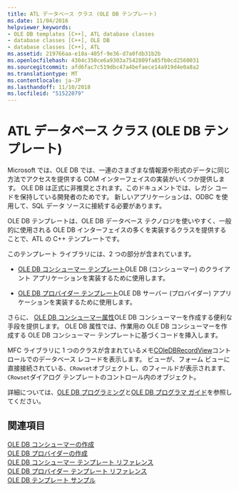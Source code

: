 ```yaml
---
title: ATL データベース クラス (OLE DB テンプレート)
ms.date: 11/04/2016
helpviewer_keywords:
- OLE DB templates [C++], ATL database classes
- database classes [C++], OLE DB
- database classes [C++], ATL
ms.assetid: 219766aa-e18a-405f-9e36-d7a0fdb31b2b
ms.openlocfilehash: 4304c350ce6a9303a7542809fa85fb0cd2560031
ms.sourcegitcommit: afd6fac7c519dbc47a4befaece14a919d4e0a8a2
ms.translationtype: MT
ms.contentlocale: ja-JP
ms.lasthandoff: 11/10/2018
ms.locfileid: "51522079"
---
```

# <a name="atl-database-classes-ole-db-templates"></a>ATL データベース クラス (OLE DB テンプレート)

Microsoft では、OLE DB では、一連のさまざまな情報源や形式のデータに同じ方法でアクセスを提供する COM インターフェイスの実装がいくつか提供します。  OLE DB は正式に非推奨とされます。このドキュメントでは、レガシ コードを保持している開発者のためです。 新しいアプリケーションは、ODBC を使用して、SQL データ ソースに接続する必要があります。

OLE DB テンプレートは、OLE DB データベース テクノロジを使いやすく、一般的に使用される OLE DB インターフェイスの多くを実装するクラスを提供することで、ATL の C++ テンプレートです。

このテンプレート ライブラリには、2 つの部分が含まれています。

- [OLE DB コンシューマー テンプレート](../data/oledb/ole-db-consumer-templates-cpp.md)OLE DB (コンシューマー) のクライアント アプリケーションを実装するために使用します。

- [OLE DB プロバイダー テンプレート](../data/oledb/ole-db-provider-templates-cpp.md)OLE DB サーバー (プロバイダー) アプリケーションを実装するために使用します。

さらに、 [OLE DB コンシューマー属性](../windows/ole-db-consumer-attributes.md)OLE DB コンシューマーを作成する便利な手段を提供します。 OLE DB 属性では、作業用の OLE DB コンシューマーを作成する OLE DB コンシューマー テンプレートに基づくコードを挿入します。

MFC ライブラリに 1 つのクラスが含まれているメモ[COleDBRecordView](../mfc/reference/coledbrecordview-class.md)コントロールでのデータベース レコードを表示します。 ビューが、フォーム ビューに直接接続されている、`CRowset`オブジェクトし、のフィールドが表示されます、`CRowset`ダイアログ テンプレートのコントロール内のオブジェクト。

詳細については、[OLE DB プログラミング](../data/oledb/ole-db-programming.md)と[OLE DB プログラマ ガイド](/sql/connect/oledb/ole-db/oledb-driver-for-sql-server-programming)を参照してください。

## <a name="see-also"></a>関連項目

[OLE DB コンシューマーの作成](../data/oledb/creating-an-ole-db-consumer.md)<br/>
[OLE DB プロバイダーの作成](../data/oledb/creating-an-ole-db-provider.md)<br/>
[OLE DB コンシューマー テンプレート リファレンス](../data/oledb/ole-db-consumer-templates-reference.md)<br/>
[OLE DB プロバイダー テンプレート リファレンス](../data/oledb/ole-db-provider-templates-reference.md)<br/>
[OLE DB テンプレート サンプル](https://github.com/Microsoft/VCSamples)